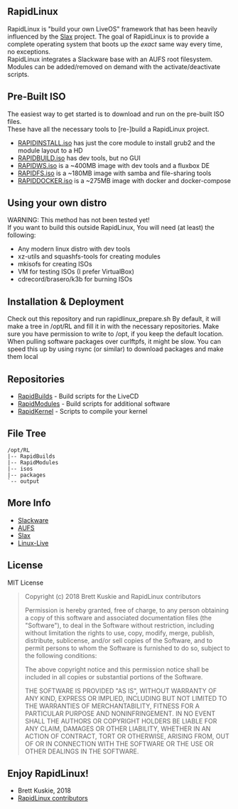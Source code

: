 ## RapidLinux
RapidLinux is "build your own LiveOS" framework that has been heavily influenced by the [Slax](http://www.slax.org/) project.
The goal of RapidLinux is to provide a complete operating system that boots up the *exact* same way every time, no exceptions. \
RapidLinux integrates a Slackware base with an AUFS root filesystem. \
Modules can be added/removed on demand with the activate/deactivate scripts.

## Pre-Built ISO
The easiest way to get started is to download and run on the pre-built ISO files. \
These have all the necessary tools to [re-]build a RapidLinux project.
* [RAPIDINSTALL.iso](http://192.99.8.126/isos.html) has just the core module to install grub2 and the module layout to a HD
* [RAPIDBUILD.iso](http://192.99.8.126/isos.html) has dev tools, but no GUI
* [RAPIDWS.iso](http://192.99.8.126/isos.html) is a ~400MB image with dev tools and a fluxbox DE
* [RAPIDFS.iso](http://192.99.8.126/isos.html) is a ~180MB image with samba and file-sharing tools
* [RAPIDDOCKER.iso](http://192.99.8.126/isos.html) is a ~275MB image with docker and docker-compose

## Using your own distro
WARNING: This method has not been tested yet! \
If you want to build this outside RapidLinux, You will need (at least) the following:
* Any modern linux distro with dev tools
* xz-utils and squashfs-tools for creating modules
* mkisofs for creating ISOs
* VM for testing ISOs (I prefer VirtualBox)
* cdrecord/brasero/k3b for burning ISOs

## Installation & Deployment
Check out this repository and run rapidlinux_prepare.sh
By default, it will make a tree in /opt/RL and fill it in with the necessary repositories.
Make sure you have permission to write to /opt, if you keep the default location.
When pulling software packages over curlftpfs, it might be slow.
You can speed this up by using rsync (or similar) to download packages and make them local

## Repositories
* [RapidBuilds](https://github.com/Fullaxx/RapidBuilds) - Build scripts for the LiveCD
* [RapidModules](https://github.com/Fullaxx/RapidModules) - Build scripts for additional software
* [RapidKernel](https://github.com/Fullaxx/RapidKernel) - Scripts to compile your kernel

## File Tree
```
/opt/RL
|-- RapidBuilds
|-- RapidModules
|-- isos
|-- packages
`-- output
```

## More Info
* [Slackware](http://www.slackware.com/)
* [AUFS](http://aufs.sourceforge.net/)
* [Slax](http://www.slax.org/)
* [Linux-Live](https://www.linux-live.org/)

## License
MIT License
>  Copyright (c) 2018 Brett Kuskie and RapidLinux contributors
>
>  Permission is hereby granted, free of charge, to any person obtaining a copy
>  of this software and associated documentation files (the "Software"), to deal
>  in the Software without restriction, including without limitation the rights
>  to use, copy, modify, merge, publish, distribute, sublicense, and/or sell
>  copies of the Software, and to permit persons to whom the Software is
>  furnished to do so, subject to the following conditions:
>
>  The above copyright notice and this permission notice shall be included in
>  all copies or substantial portions of the Software.
>
>  THE SOFTWARE IS PROVIDED "AS IS", WITHOUT WARRANTY OF ANY KIND, EXPRESS OR
>  IMPLIED, INCLUDING BUT NOT LIMITED TO THE WARRANTIES OF MERCHANTABILITY,
>  FITNESS FOR A PARTICULAR PURPOSE AND NONINFRINGEMENT. IN NO EVENT SHALL THE
>  AUTHORS OR COPYRIGHT HOLDERS BE LIABLE FOR ANY CLAIM, DAMAGES OR OTHER
>  LIABILITY, WHETHER IN AN ACTION OF CONTRACT, TORT OR OTHERWISE, ARISING FROM,
>  OUT OF OR IN CONNECTION WITH THE SOFTWARE OR THE USE OR OTHER DEALINGS IN
>  THE SOFTWARE.

## Enjoy RapidLinux!
- Brett Kuskie, 2018
- [RapidLinux contributors](CONTRIBUTORS.md)
